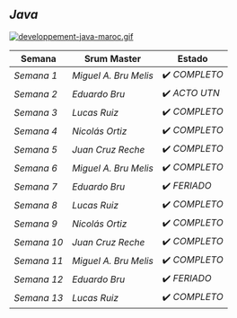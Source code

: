 ## *Java*

[![developpement-java-maroc.gif](https://i.postimg.cc/7YKBZVGk/developpement-java-maroc.gif)](https://postimg.cc/1fN0WDrC)

| Semana | Srum Master | Estado | 
| ---- | ---- | ---- |
| *Semana 1* | *Miguel A. Bru Melis* | ✔️ *COMPLETO* |
| *Semana 2* | *Eduardo Bru* |  ✔️ *ACTO UTN* |
| *Semana 3* | *Lucas Ruiz* | ✔️ *COMPLETO* |
| *Semana 4* | *Nicolás Ortiz* | ✔️ *COMPLETO* |
| *Semana 5* | *Juan Cruz Reche* | ✔️ *COMPLETO* |
| *Semana 6* | *Miguel A. Bru Melis* | ✔️ *COMPLETO* |
| *Semana 7* | *Eduardo Bru* | ✔️ *FERIADO* |
| *Semana 8* | *Lucas Ruiz* | ✔️ *COMPLETO* |
| *Semana 9* | *Nicolás Ortiz* | ✔️ *COMPLETO* |
| *Semana 10* | *Juan Cruz Reche* | ✔️ *COMPLETO* |
| *Semana 11* | *Miguel A. Bru Melis* | ✔️ *COMPLETO* |
| *Semana 12* | *Eduardo Bru* | ✔️ *FERIADO* |
| *Semana 13* | *Lucas Ruiz* | ✔️ *COMPLETO* |
